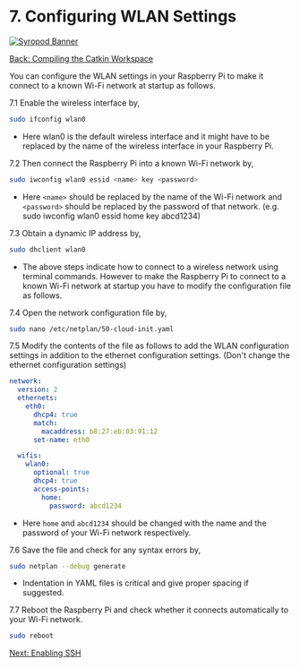 # 7. Configuring WLAN Settings

[![Syropod Banner](https://i.imgur.com/QyMTwG3.jpg "CSIRO Robotics")](https://research.csiro.au/robotics/)

[Back: Compiling the Catkin Workspace](shc_raspi_compile_workspace.md)

You can configure the WLAN settings in your Raspberry Pi to make it connect to a known Wi-Fi network at startup as follows.

7.1 Enable the wireless interface by,

```bash
sudo ifconfig wlan0
```

* Here wlan0 is the default wireless interface and it might have to be replaced by the name of the wireless interface in your Raspberry Pi.

7.2 Then connect the Raspberry Pi into a known Wi-Fi network by,

```bash
sudo iwconfig wlan0 essid <name> key <password>
```

* Here `<name>` should be replaced by the name of the Wi-Fi network and `<password>` should be replaced by the password of that network. (e.g. sudo iwconfig wlan0 essid home key abcd1234)

7.3 Obtain a dynamic IP address by,

```bash
sudo dhclient wlan0
```

* The above steps indicate how to connect to a wireless network using terminal commands. However to make the Raspberry Pi to connect to a known Wi-Fi network at startup you have to modify the configuration file as follows.

7.4 Open the network configuration file by,

```bash
sudo nano /etc/netplan/50-cloud-init.yaml
```

7.5 Modify the contents of the file as follows to add the WLAN configuration settings in addition to the ethernet configuration settings. (Don't change the ethernet configuration settings)

```yaml
network:
  version: 2
  ethernets:
    eth0:
      dhcp4: true
      match:
        macaddress: b8:27:eb:03:91:12
      set-name: eth0

  wifis:
    wlan0:
      optional: true
      dhcp4: true
      access-points:
        home:
          password: abcd1234
```

* Here `home` and `abcd1234` should be changed with the name and the password of your Wi-Fi network respectively.

7.6 Save the file and check for any syntax errors by,

```bash
sudo netplan --debug generate
```

* Indentation in YAML files is critical and give proper spacing if suggested.

7.7 Reboot the Raspberry Pi and check whether it connects automatically to your Wi-Fi network.

```bash
sudo reboot
```

[Next: Enabling SSH](shc_raspi_enable_ssh.md)
